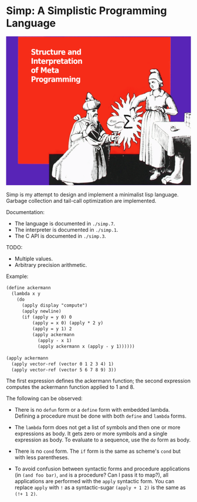 # Simp: A Simplistic Programming Language

<p align="center">
  <img src="./simp.png", title="A wizard kneeling in front of a down pointing witch"/>
</p>

Simp is my attempt to design and implement a minimalist lisp language.
Garbage collection and tail-call optimization are implemented.

Documentation:
* The language is documented in `./simp.7`.
* The interpreter is documented in `./simp.1`.
* The C API is documented in `./simp.3`.

TODO:
* Multiple values.
* Arbitrary precision arithmetic.

Example:

```
(define ackermann
  (lambda x y
    (do
      (apply display "compute")
      (apply newline)
      (if (apply = y 0) 0
          (apply = x 0) (apply * 2 y)
          (apply = y 1) 2
          (apply ackermann
            (apply - x 1)
            (apply ackermann x (apply - y 1))))))

(apply ackermann
  (apply vector-ref (vector 0 1 2 3 4) 1)
  (apply vector-ref (vector 5 6 7 8 9) 3))
```

The first expression defines the ackermann function; the second
expression computes the ackermann function applied to 1 and 8.

The following can be observed:

* There is no `defun` form or a `define` form with embedded lambda.
  Defining a procedure must be done with both `define` and `lambda`
  forms.

* The `lambda` form does not get a list of symbols and then one or more
  expressions as body.  It gets zero or more symbols and a single
  expression as body.  To evaluate to a sequence, use the `do` form
  as body.

* There is no `cond` form. The `if` form is the same as scheme's `cond`
  but with less parentheses.

* To avoid confusion between syntactic forms and procedure applications
  (in `(and foo bar)`, `and` is a procedure? Can I pass it to map?),
  all applications are performed with the `apply` syntactic form.
  You can replace `apply` with `!` as a syntactic-sugar `(apply + 1 2)`
  is the same as `(!+ 1 2)`.
